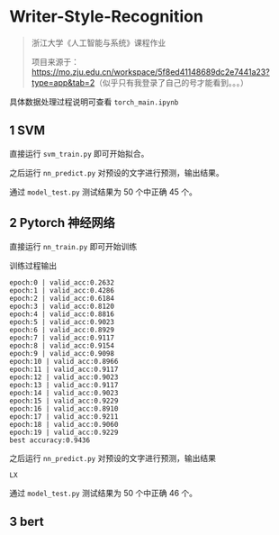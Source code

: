 # Writer-Style-Recognition
> 浙江大学《人工智能与系统》课程作业
>
> 项目来源于：<https://mo.zju.edu.cn/workspace/5f8ed41148689dc2e7441a23?type=app&tab=2>（似乎只有我登录了自己的号才能看到。。。）

具体数据处理过程说明可查看 `torch_main.ipynb`



## 1 SVM

直接运行 `svm_train.py` 即可开始拟合。

之后运行 `nn_predict.py` 对预设的文字进行预测，输出结果。

通过 `model_test.py` 测试结果为 50 个中正确 45 个。



## 2 Pytorch 神经网络

直接运行 `nn_train.py` 即可开始训练

训练过程输出

```text
epoch:0 | valid_acc:0.2632
epoch:1 | valid_acc:0.4286
epoch:2 | valid_acc:0.6184
epoch:3 | valid_acc:0.8120
epoch:4 | valid_acc:0.8816
epoch:5 | valid_acc:0.9023
epoch:6 | valid_acc:0.8929
epoch:7 | valid_acc:0.9117
epoch:8 | valid_acc:0.9154
epoch:9 | valid_acc:0.9098
epoch:10 | valid_acc:0.8966
epoch:11 | valid_acc:0.9117
epoch:12 | valid_acc:0.9023
epoch:13 | valid_acc:0.9117
epoch:14 | valid_acc:0.9023
epoch:15 | valid_acc:0.9229
epoch:16 | valid_acc:0.8910
epoch:17 | valid_acc:0.9211
epoch:18 | valid_acc:0.9060
epoch:19 | valid_acc:0.9229
best accuracy:0.9436
```

之后运行 `nn_predict.py` 对预设的文字进行预测，输出结果

```text
LX
```

通过 `model_test.py` 测试结果为 50 个中正确 46 个。

## 3 bert


